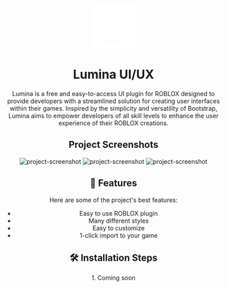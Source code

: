 <div align="center">
  <img src="logo.png" alt="project-screenshot" width="100" height="100">
  <h1 id="title">Lumina UI/UX</h1>
  
  <p id="description">Lumina is a free and easy-to-access UI plugin for ROBLOX designed to provide developers with a streamlined solution for creating user interfaces within their games. Inspired by the simplicity and versatility of Bootstrap, Lumina aims to empower developers of all skill levels to enhance the user experience of their ROBLOX creations.</p>
  
  <h2>Project Screenshots</h2>
  
  <img src="https://cdn.discordapp.com/attachments/799660302626586625/1235607851121119285/Zrzut_ekranu_2676.png?ex=6634fcfc&amp;is=6633ab7c&amp;hm=537e2b617ad6402df135ec6c0bd76f53ceaf7950912c2d335222be10add0ac4e&amp;" alt="project-screenshot" width="226" height="798">
  
  <img src="https://cdn.discordapp.com/attachments/799660302626586625/1235608181128826890/Zrzut_ekranu_2677.png?ex=6634fd4a&amp;is=6633abca&amp;hm=1af98788a0e6f7c671ee676d96185000445dcb67538ba05400ed3a7cc375def3&amp;" alt="project-screenshot" width="569" height="50">
  
  <img src="https://cdn.discordapp.com/attachments/799660302626586625/1235608181410107393/Zrzut_ekranu_2678.png?ex=6634fd4a&amp;is=6633abca&amp;hm=c83957486208e18fc5788bae43d8e2bd1644fa0e5585bcd29053dc4c5cbf7060&amp;" alt="project-screenshot" width="561" height="77">
  
  <h2>🧐 Features</h2>
  
  Here are some of the project's best features:
  
  * Easy to use ROBLOX plugin
  * Many different styles
  * Easy to customize
  * 1-click import to your game
  
  <h2>🛠️ Installation Steps</h2>
  
  <p>1. Coming soon</p>
</div>
